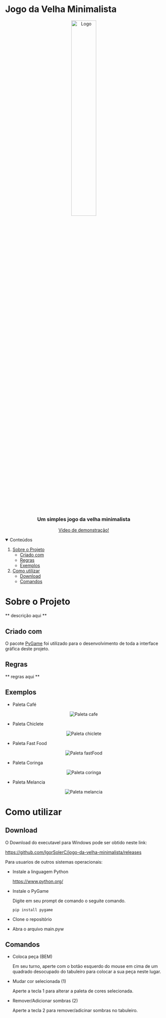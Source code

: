 # Jogo da Velha Minimalista

<!-- LOGO -->
<p align="center">
  <a href="https://github.com/IgorSolerC/jogo-da-velha-minimalista">
    <img src="Imagens/paleta1.png" alt="Logo" width="40%" height="40%">
  </a>
  <h3 align="center">Um simples jogo da velha minimalista</h3>
  <p align="center">
    <a href ="https://youtu.be/6DaKhVFMZ34">
      Video de demonstração!
    </a>
  </p>
</p>

<!-- TABELA DE CONTEUDO -->
<details open="open">
  <summary>Conteúdos</summary>
  <ol>
    <li>
      <a href="#sobre-o-projeto">Sobre o Projeto</a>
      <ul>
        <li><a href="#criado-com">Criado com</a></li>
      </ul>
      <ul>
        <li><a href="#regras">Regras</a></li>
      </ul>
      <ul>
        <li><a href="#exemplos">Exemplos</a></li>
      </ul>
    </li>
    <li>
      <a href="#como-utilizar">Como utilizar</a>
      <ul>
        <li><a href="#download">Download</a></li>
      </ul>
      <ul>
        <li><a href="#comandos">Comandos</a></li>
      </ul>
    </li>
  </ol>
</details>  

# Sobre o Projeto

** descrição aqui **

## Criado com

O pacote [PyGame](https://www.pygame.org/) foi utilizado para o desenvolvimento de toda a interface gráfica deste projeto.

## Regras

** regras aqui **

## Exemplos

* Paleta Café

<p align="center">
<img src="Imagens/cafe.png" alt="Paleta cafe">
</p>

* Paleta Chiclete

<p align="center">
<img src="Imagens/chiclete.png" alt="Paleta chiclete">
</p>

* Paleta Fast Food

<p align="center">
<img src="Imagens/fastFood.png" alt="Paleta fastFood">
</p>

* Paleta Coringa

<p align="center">
<img src="Imagens/coringa.png" alt="Paleta coringa">
</p>

* Paleta Melancia

<p align="center">
<img src="Imagens/melancia.png" alt="Paleta melancia">
</p>

# Como utilizar

## Download

O Download do executavel para Windows pode ser obtido neste link: 

https://github.com/IgorSolerC/jogo-da-velha-minimalista/releases

Para usuarios de outros sistemas operacionais:
* Instale a linguagem Python

  https://www.python.org/

* Instale o PyGame

  Digite em seu prompt de comando o seguite comando.

  `pip install pygame`
 
* Clone o repositório
 
* Abra o arquivo main.pyw

## Comandos

* Coloca peça (BEM)

  Em seu turno, aperte com o botão esquerdo do mouse em cima de um quadrado desocupado do tabuleiro para colocar a sua peça neste lugar. 

* Mudar cor selecionada (1)

  Aperte a tecla 1 para alterar a paleta de cores selecionada.

* Remover/Adicionar sombras (2)

  Aperte a tecla 2 para remover/adicinar sombras no tabuleiro.

